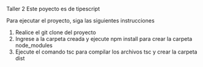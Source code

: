 Taller 2
Este poyecto es de tipescript

Para ejecutar el proyecto, siga las siguientes instrucciones 

1. Realice el git clone del proyecto
2. Ingrese a la carpeta creada y ejecute npm install para crear la carpeta node_modules
3. Ejecute el comando tsc para compilar los archivos tsc y crear la carpeta dist